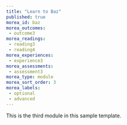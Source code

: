 ```yaml
---
title: "Learn to Baz"
published: true
morea_id: baz
morea_outcomes:
 - outcome3
morea_readings:
 - reading3
 - reading4
morea_experiences:
 - experience3
morea_assessments:
 - assessment3
morea_type: module
morea_sort_order: 3
morea_labels:
 - optional
 - advanced
---
```


This is the third module in this sample template.